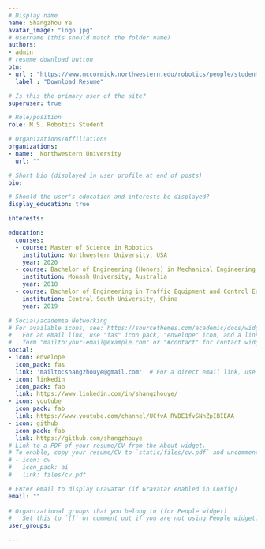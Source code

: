 ```yaml
---
# Display name
name: Shangzhou Ye
avatar_image: "logo.jpg"
# Username (this should match the folder name)
authors:
- admin
# resume download button
btn:
- url : "https://www.mccormick.northwestern.edu/robotics/people/student-profiles/profiles-2019-2020/ye-shangzhou.html"
  label : "Download Resume"

# Is this the primary user of the site?
superuser: true

# Role/position
role: M.S. Robotics Student

# Organizations/Affiliations
organizations:
- name:  Northwestern University
  url: ""

# Short bio (displayed in user profile at end of posts)
bio:

# Should the user's education and interests be displayed?
display_education: true

interests:

education:
  courses:
  - course: Master of Science in Robotics
    institution: Northwestern University, USA
    year: 2020
  - course: Bachelor of Engineering (Honors) in Mechanical Engineering
    institution: Monash University, Australia
    year: 2018
  - course: Bachelor of Engineering in Traffic Equipment and Control Engineering
    institution: Central South University, China
    year: 2019

# Social/academia Networking
# For available icons, see: https://sourcethemes.com/academic/docs/widgets/#icons
#   For an email link, use "fas" icon pack, "envelope" icon, and a link in the
#   form "mailto:your-email@example.com" or "#contact" for contact widget.
social:
- icon: envelope
  icon_pack: fas
  link: 'mailto:shangzhouye@gmail.com'  # For a direct email link, use "mailto:test@example.org".
- icon: linkedin
  icon_pack: fab
  link: https://www.linkedin.com/in/shangzhouye/
- icon: youtube
  icon_pack: fab
  link: https://www.youtube.com/channel/UCfvA_RVDE1fvSNnZpIBIEAA
- icon: github
  icon_pack: fab
  link: https://github.com/shangzhouye
# Link to a PDF of your resume/CV from the About widget.
# To enable, copy your resume/CV to `static/files/cv.pdf` and uncomment the lines below.  
# - icon: cv
#   icon_pack: ai
#   link: files/cv.pdf

# Enter email to display Gravatar (if Gravatar enabled in Config)
email: ""
  
# Organizational groups that you belong to (for People widget)
#   Set this to `[]` or comment out if you are not using People widget.  
user_groups:

---
```

